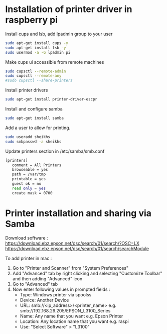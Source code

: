 # Installation of printer driver in raspberry pi
Install cups and lsb, add lpadmin group to your user

```sh
sudo apt-get install cups -y
sudo apt-get install lsb -y
sudo usermod -a -G lpadmin pi
```

Make cups ui accessible from remote machines
```sh
sudo cupsctl --remote-admin
sudo cupsctl --remote-any
#sudo cupsctl --share-printers
```


Install printer drivers
```sh
sudo apt-get install printer-driver-escpr
```

Install and configure samba
```sh
sudo apt-get install samba
```
Add a user to allow for printing.
```sh
sudo useradd sheikhs
sudo smbpasswd -a sheikhs
```
Update printers section in /etc/samba/smb.conf
```sh
[printers]
   comment = All Printers
   browseable = yes
   path = /var/tmp
   printable = yes
   guest ok = no
   read only = yes
   create mask = 0700
```

# Printer installation and sharing via Samba

Download software :
https://download.ebz.epson.net/dsc/search/01/search/?OSC=LX
https://download.ebz.epson.net/dsc/search/01/search/searchModule

To add printer in mac :
1. Go to "Printer and Scanner" from "System Preferences"
2. Add "Advanced" tab by right clicking and selecting "Customize Toolbar" and then adding "Advanced" icon
3. Go to "Advanced" tab 
4. Now enter following values in prompted fields :
    - Type: Windows printer via spoolss
    - Device: Another Device
    - URL: smb://<ip_address>/<printer_name> 
        e.g. smb://192.168.29.205/EPSON_L3100_Series
    - Name: Any name that you want
        e.g. Epson Printer
    - Location: Any location name that you want
        e.g. raspi
    - Use: "Select Software" > "L3100"

